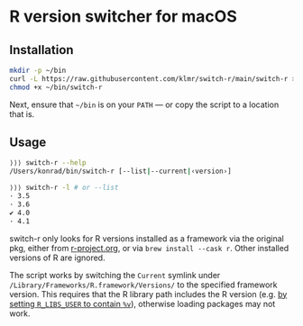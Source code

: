 # R version switcher for macOS


## Installation

```bash
mkdir -p ~/bin
curl -L https://raw.githubusercontent.com/klmr/switch-r/main/switch-r >~/bin/switch-r
chmod +x ~/bin/switch-r
```

Next, ensure that `~/bin` is on your `PATH` — or copy the script to a location
that is.

## Usage

```bash
⟩⟩⟩ switch-r --help
/Users/konrad/bin/switch-r [--list|--current|‹version›]

⟩⟩⟩ switch-r -l # or --list
· 3.5
· 3.6
✔︎ 4.0
· 4.1
```

switch-r only looks for R versions installed as a framework via the original
pkg, either from [r-project.org](https://r-project.org/), or via `brew install
--cask r`. Other installed versions of R are ignored.

The script works by switching the `Current` symlink under
`/Library/Frameworks/R.framework/Versions/` to the specified framework version.
This requires that the R library path includes the R version (e.g. [by setting
`R_LIBS_USER` to contain
`%v`](https://stat.ethz.ch/R-manual/R-devel/library/base/html/libPaths.html)),
otherwise loading packages may not work.
